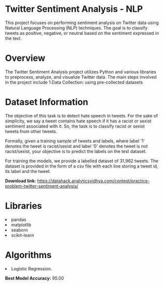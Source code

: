 # Twitter Sentiment Analysis - NLP
This project focuses on performing sentiment analysis on Twitter data using Natural Language Processing (NLP) techniques. The goal is to classify tweets as positive, negative, or neutral based on the sentiment expressed in the text.

# Overview
The Twitter Sentiment Analysis project utilizes Python and various libraries to preprocess, analyze, and visualize Twitter data. The main steps involved in the project include
1.Data Collection: using pre-collected datasets

# Dataset Information

The objective of this task is to detect hate speech in tweets. For the sake of simplicity, we say a tweet contains hate speech if it has a racist or sexist sentiment associated with it. So, the task is to classify racist or sexist tweets from other tweets.

Formally, given a training sample of tweets and labels, where label '1' denotes the tweet is racist/sexist and label '0' denotes the tweet is not racist/sexist, your objective is to predict the labels on the test dataset.

For training the models, we provide a labelled dataset of 31,962 tweets. The dataset is provided in the form of a csv file with each line storing a tweet id, its label and the tweet.

**Download link:** https://datahack.analyticsvidhya.com/contest/practice-problem-twitter-sentiment-analysis/

# Libraries

<li>pandas
<li>matplotlib
<li>seaborn
<li>scikit-learn

# Algorithms

<li>Logistic Regression.
  
**Best Model Accuracy:** 95.00
